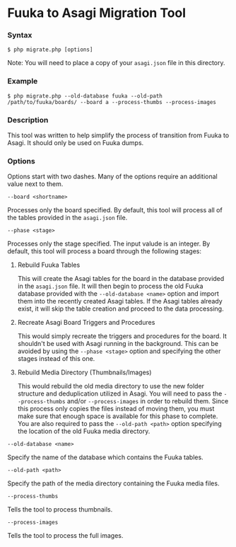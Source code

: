Fuuka to Asagi Migration Tool
=============================

### Syntax

```
$ php migrate.php [options]
```

Note: You will need to place a copy of your `asagi.json` file in this directory.

### Example

```
$ php migrate.php --old-database fuuka --old-path /path/to/fuuka/boards/ --board a --process-thumbs --process-images
```

### Description

This tool was written to help simplify the process of transition from Fuuka to Asagi. It should only be used on Fuuka dumps.

### Options

Options start with two dashes. Many of the options require an additional value next to them.


`--board <shortname>`

Processes only the board specified. By default, this tool will process all of the tables provided in the `asagi.json` file.

`--phase <stage>`

Processes only the stage specified. The input valude is an integer. By default, this tool will process a board through the following stages:

1. Rebuild Fuuka Tables

    This will create the Asagi tables for the board in the database provided in the `asagi.json` file. It will then begin to process the old Fuuka database provided with the `--old-database <name>` option and import them into the recently created Asagi tables. If the Asagi tables already exist, it will skip the table creation and proceed to the data processing.

2. Recreate Asagi Board Triggers and Procedures

    This would simply recreate the triggers and procedures for the board. It shouldn't be used with Asagi running in the background. This can be avoided by using the `--phase <stage>` option and specifying the other stages instead of this one.

3. Rebuild Media Directory (Thumbnails/Images)

    This would rebuild the old media directory to use the new folder structure and deduplication utilized in Asagi. You will need to pass the `--process-thumbs` and/or `--process-images` in order to rebuild them. Since this process only copies the files instead of moving them, you must make sure that enough space is available for this phase to complete. You are also required to pass the `--old-path <path>` option specifying the location of the old Fuuka media directory.

`--old-database <name>`

Specify the name of the database which contains the Fuuka tables.

`--old-path <path>`

Specify the path of the media directory containing the Fuuka media files.

`--process-thumbs`

Tells the tool to process thumbnails.

`--process-images`

Tells the tool to process the full images.
